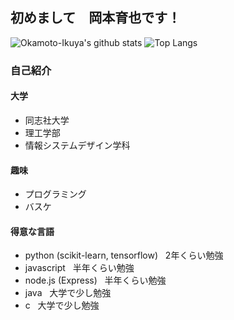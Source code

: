 ## 初めまして　岡本育也です！

![Okamoto-Ikuya's github stats](https://github-readme-stats.vercel.app/api?username=oi198&show_icons=true&theme=dark)
![Top Langs](https://github-readme-stats.vercel.app/api/top-langs/?username=oi198&theme=dark&langs_count=3)

 
### 自己紹介
 #### 大学
 + 同志社大学<br>
 + 理工学部<br>
 + 情報システムデザイン学科<br>
 
 #### 趣味
 + プログラミング<br>
 + バスケ
 
 #### 得意な言語
 + python (scikit-learn, tensorflow) &nbsp; 2年くらい勉強<br>
 + javascript &nbsp; 半年くらい勉強<br>
 + node.js (Express) &nbsp; 半年くらい勉強<br>
 + java &nbsp; 大学で少し勉強<br>
 + c &nbsp; 大学で少し勉強<br>
